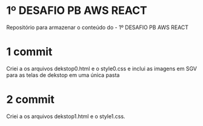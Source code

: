 # 1º DESAFIO PB AWS REACT
Repositório para armazenar o conteúdo do - 1º DESAFIO PB AWS REACT

# 1 commit 
Criei a os arquivos dekstop0.html e o style0.css e inclui as imagens em SGV para as telas de dekstop em uma única pasta

# 2 commit
Criei a os arquivos dekstop1.html e o style1.css.
